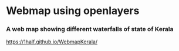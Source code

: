 # Webmap using openlayers

### A web map showing different waterfalls of state of Kerala

https://1half.github.io/WebmapKerala/



